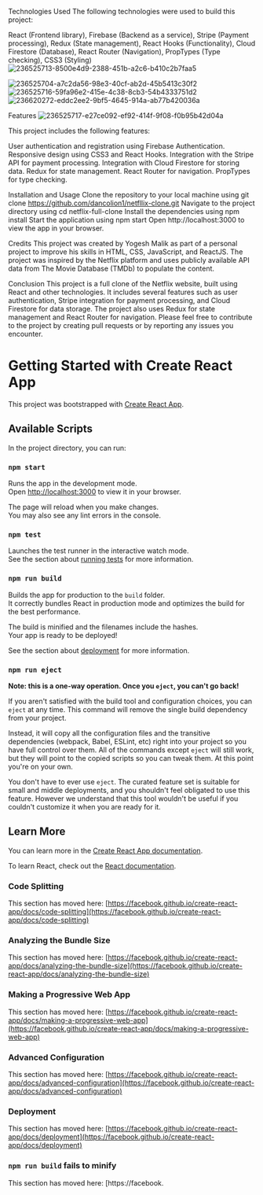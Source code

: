 
Technologies Used
The following technologies were used to build this project:

React (Frontend library),
Firebase (Backend as a service),
Stripe (Payment processing),
Redux (State management),
React Hooks (Functionality),
Cloud Firestore (Database),
React Router (Navigation),
PropTypes (Type checking),
CSS3 (Styling)
![236525713-8500e4d9-2388-451b-a2c6-b410c2b7faa5](https://github.com/dancolion1/netflliix-clone/assets/101347439/8e9c8bca-dad7-488b-9483-411c92c1e9ee)

![236525704-a7c2da56-98e3-40cf-ab2d-45b5413c30f2](https://github.com/dancolion1/netflliix-clone/assets/101347439/8db762f2-de90-45a5-abd3-4dc138be0a61)
![236525716-59fa96e2-415e-4c38-8cb3-54b4333751d2](https://github.com/dancolion1/netflliix-clone/assets/101347439/ab49b8b0-2a49-4ab8-87dd-41bcd89bf2a7)
![236620272-eddc2ee2-9bf5-4645-914a-ab77b420036a](https://github.com/dancolion1/netflliix-clone/assets/101347439/87515d00-cdd1-43a2-8ea5-b3c2737299b5)

Features
![236525717-e27ce092-ef92-414f-9f08-f0b95b42d04a](https://github.com/dancolion1/netflliix-clone/assets/101347439/119c74f5-1449-4e99-a82c-b7eb6c65e01c)

This project includes the following features:

User authentication and registration using Firebase Authentication.
Responsive design using CSS3 and React Hooks.
Integration with the Stripe API for payment processing.
Integration with Cloud Firestore for storing data.
Redux for state management.
React Router for navigation.
PropTypes for type checking.

Installation and Usage
Clone the repository to your local machine using git clone https://github.com/dancolion1/netfllix-clone.git
Navigate to the project directory using cd netflix-full-clone
Install the dependencies using npm install
Start the application using npm start
Open http://localhost:3000 to view the app in your browser.

Credits
This project was created by Yogesh Malik as part of a personal project to improve his skills in HTML, CSS, JavaScript, and ReactJS. The project was inspired by the Netflix platform and uses publicly available API data from The Movie Database (TMDb) to populate the content.

Conclusion
This project is a full clone of the Netflix website, built using React and other technologies. It includes several features such as user authentication, Stripe integration for payment processing, and Cloud Firestore for data storage. The project also uses Redux for state management and React Router for navigation. Please feel free to contribute to the project by creating pull requests or by reporting any issues you encounter.






























# Getting Started with Create React App

This project was bootstrapped with [Create React App](https://github.com/facebook/create-react-app).

## Available Scripts

In the project directory, you can run:

### `npm start`

Runs the app in the development mode.\
Open [http://localhost:3000](http://localhost:3000) to view it in your browser.

The page will reload when you make changes.\
You may also see any lint errors in the console.

### `npm test`

Launches the test runner in the interactive watch mode.\
See the section about [running tests](https://facebook.github.io/create-react-app/docs/running-tests) for more information.

### `npm run build`

Builds the app for production to the `build` folder.\
It correctly bundles React in production mode and optimizes the build for the best performance.

The build is minified and the filenames include the hashes.\
Your app is ready to be deployed!

See the section about [deployment](https://facebook.github.io/create-react-app/docs/deployment) for more information.

### `npm run eject`

**Note: this is a one-way operation. Once you `eject`, you can't go back!**

If you aren't satisfied with the build tool and configuration choices, you can `eject` at any time. This command will remove the single build dependency from your project.

Instead, it will copy all the configuration files and the transitive dependencies (webpack, Babel, ESLint, etc) right into your project so you have full control over them. All of the commands except `eject` will still work, but they will point to the copied scripts so you can tweak them. At this point you're on your own.

You don't have to ever use `eject`. The curated feature set is suitable for small and middle deployments, and you shouldn't feel obligated to use this feature. However we understand that this tool wouldn't be useful if you couldn't customize it when you are ready for it.

## Learn More

You can learn more in the [Create React App documentation](https://facebook.github.io/create-react-app/docs/getting-started).

To learn React, check out the [React documentation](https://reactjs.org/).

### Code Splitting

This section has moved here: [https://facebook.github.io/create-react-app/docs/code-splitting](https://facebook.github.io/create-react-app/docs/code-splitting)

### Analyzing the Bundle Size

This section has moved here: [https://facebook.github.io/create-react-app/docs/analyzing-the-bundle-size](https://facebook.github.io/create-react-app/docs/analyzing-the-bundle-size)

### Making a Progressive Web App

This section has moved here: [https://facebook.github.io/create-react-app/docs/making-a-progressive-web-app](https://facebook.github.io/create-react-app/docs/making-a-progressive-web-app)

### Advanced Configuration

This section has moved here: [https://facebook.github.io/create-react-app/docs/advanced-configuration](https://facebook.github.io/create-react-app/docs/advanced-configuration)

### Deployment

This section has moved here: [https://facebook.github.io/create-react-app/docs/deployment](https://facebook.github.io/create-react-app/docs/deployment)

### `npm run build` fails to minify

This section has moved here: [https://facebook.
